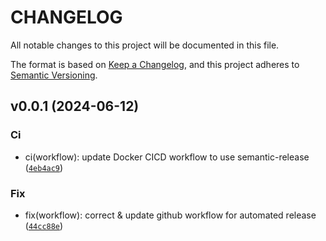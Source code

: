 # CHANGELOG

All notable changes to this project will be documented in this file.

The format is based on [Keep a Changelog](https://keepachangelog.com/en/1.1.0/),
and this project adheres to [Semantic Versioning](https://semver.org/spec/v2.0.0.html).

## v0.0.1 (2024-06-12)

### Ci

* ci(workflow): update Docker CICD workflow to use semantic-release ([`4eb4ac9`](https://github.com/Nicconike/Steam-Stats/commit/4eb4ac9566e07a83d90916042423c1164d77795d))

### Fix

* fix(workflow): correct &amp; update github workflow for automated release ([`44cc88e`](https://github.com/Nicconike/Steam-Stats/commit/44cc88ef4e80c47c0d750f4576aba3d3cdedbc25))
